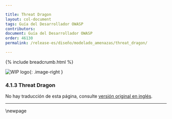 ```yaml
---

title: Threat Dragon
layout: col-document
tags: Guía del Desarrollador OWASP
contributors:
document: Guía del Desarrollador OWASP
order: 46130
permalink: /release-es/diseño/modelado_amenazas/threat_dragon/

---
```


{% include breadcrumb.html %}

<style type="text/css">
.image-right {
  height: 180px;
  display: block;
  margin-left: auto;
  margin-right: auto;
  float: right;
}
</style>

![WIP logo](../../../assets/images/dg_wip.png "Trabajo en curso"){: .image-right }

### 4.1.3 Threat Dragon

No hay traducción de esta página, consulte [versión original en inglés][release060103].

----

[release060103]: https://github.com/OWASP/www-project-developer-guide/blob/main/release/06-design/01-threat-modeling/03-threat-dragon.md

\newpage
